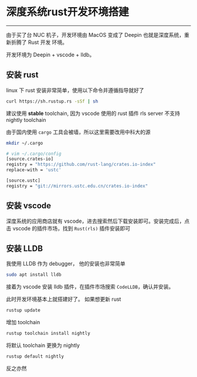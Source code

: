 # 深度系统rust开发环境搭建

---

由于买了台 NUC 机子，开发环境由 MacOS 变成了 Deepin 也就是深度系统，重新折腾了 Rust 开发
环境。

开发环境为 Deepin + vscode + lldb。

## 安装 rust

linux 下 rust 安装非常简单，使用以下命令并遵循指导就好了
```bash
curl https://sh.rustup.rs -sSf | sh
```
建议使用 **stable** toolchain, 因为 vscode 使用的 rust 插件 rls server 不支持 nightly
 toolchain

由于国内使用 `cargo` 工具会被墙，所以这里需要改用中科大的源
```bash
mkdir ~/.cargo

# vim ~/.cargo/config
[source.crates-io]
registry = "https://github.com/rust-lang/crates.io-index"
replace-with = 'ustc'

[source.ustc]
registry = "git://mirrors.ustc.edu.cn/crates.io-index"
```

## 安装 vscode

 深度系统的应用商店就有 vscode，进去搜索然后下载安装即可。安装完成后，点击
 vscode 的插件市场，找到 `Rust(rls)` 插件安装即可

## 安装 LLDB

 我使用 LLDB 作为 debugger， 他的安装也非常简单

 ```bash
 sudo apt install lldb
 ```

 接着为 vscode 安装 lldb 插件，在插件市场搜索 `CodeLLDB`，确认并安装。

 此时开发环境基本上就搭建好了。
 如果想更新 rust
 ```bash
 rustup update
 ```

增加 toolchain
```bash
rustup toolchain install nightly
```

将默认 toolchain 更换为 nightly
```bash
rustup default nightly
```
反之亦然
